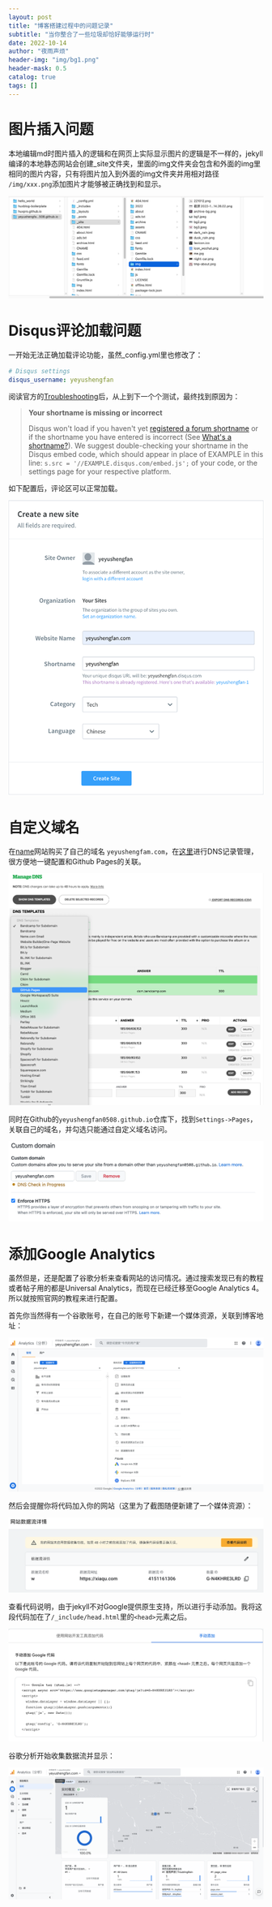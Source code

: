 ```yaml
---
layout: post
title: "博客搭建过程中的问题记录"
subtitle: "当你整合了一些垃圾却恰好能够运行时"
date: 2022-10-14
author: "夜雨声烦"
header-img: "img/bg1.png"
header-mask: 0.5
catalog: true
tags: []
---
```

# 图片插入问题

本地编辑md时图片插入的逻辑和在网页上实际显示图片的逻辑是不一样的，jekyll编译的本地静态网站会创建_site文件夹，里面的img文件夹会包含和外面的img里相同的图片内容，只有将图片加入到外面的img文件夹并用相对路径 `/img/xxx.png`添加图片才能够被正确找到和显示。

![](/img/截屏2022-10-14%2016.33.43.png)

# Disqus评论加载问题

一开始无法正确加载评论功能，虽然_config.yml里也修改了：

```yaml
# Disqus settings
disqus_username: yeyushengfan
```

阅读官方的[Troubleshooting](https://help.disqus.com/en/articles/1717301-i-m-receiving-the-message-we-were-unable-to-load-disqus)后，从上到下一个个测试，最终找到原因为：

> **Your shortname is missing or incorrect**
>
> Disqus won't load if you haven't yet [registered a forum shortname](http://disqus.com/register) or if the shortname you have entered is incorrect (See [What&#39;s a shortname?](https://help.disqus.com/customer/en/portal/articles/466208-what-s-a-shortname-)). We suggest double-checking your shortname in the Disqus embed code, which should appear in place of EXAMPLE in this line: `s.src = '//EXAMPLE.disqus.com/embed.js';` of your code, or the settings page for your respective platform.

如下配置后，评论区可以正常加载。

![](/img/截屏2022-10-14%2016.42.16.png)

# 自定义域名

在[name](https://www.name.com/)网站购买了自己的域名 `yeyushengfam.com`，在[这里](https://www.name.com/account/domain/details/yeyushengfan.com#dns)进行DNS记录管理，很方便地一键配置和Github Pages的关联。

![](/img/截屏2022-10-14%2017.10.29.png)

同时在Github的`yeyushengfan0508.github.io`仓库下，找到`Settings->Pages`，关联自己的域名，并勾选只能通过自定义域名访问。

![](/img/截屏2022-10-14%2017.14.08.png)

# 添加Google Analytics

虽然但是，还是配置了谷歌分析来查看网站的访问情况。通过搜索发现已有的教程或者帖子用的都是Universal Analytics，而现在已经迁移至Google Analytics 4。所以就按照官网的教程来进行配置。

首先你当然得有一个谷歌账号，在自己的账号下新建一个媒体资源，关联到博客地址：

![](/img/截屏2022-10-16%2000.26.52.png)

然后会提醒你将代码加入你的网站（这里为了截图随便新建了一个媒体资源）：

![](/img/截屏2022-10-16%2000.30.31.png)

查看代码说明，由于jekyll不对Google提供原生支持，所以进行手动添加。我将这段代码加在了`/_include/head.html`里的`<head>`元素之后。

![](/img/截屏2022-10-16%2000.32.30.png)

谷歌分析开始收集数据流并显示：

![](/img/截屏2022-10-16%2000.37.45.png)